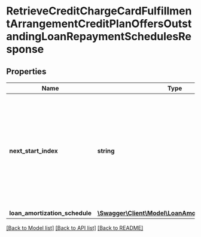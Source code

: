 # RetrieveCreditChargeCardFulfillmentArrangementCreditPlanOffersOutstandingLoanRepaymentSchedulesResponse

## Properties
Name | Type | Description | Notes
------------ | ------------- | ------------- | -------------
**next_start_index** | **string** | The next start index that indicates the next set of records to be fetched, if there are available. Typically, this value should be populated if the first response has the value of nextStartIndex. | [optional] 
**loan_amortization_schedule** | [**\Swagger\Client\Model\LoanAmortizationSchedule[]**](LoanAmortizationSchedule.md) |  | [optional] 

[[Back to Model list]](../../README.md#documentation-for-models) [[Back to API list]](../../README.md#documentation-for-api-endpoints) [[Back to README]](../../README.md)

